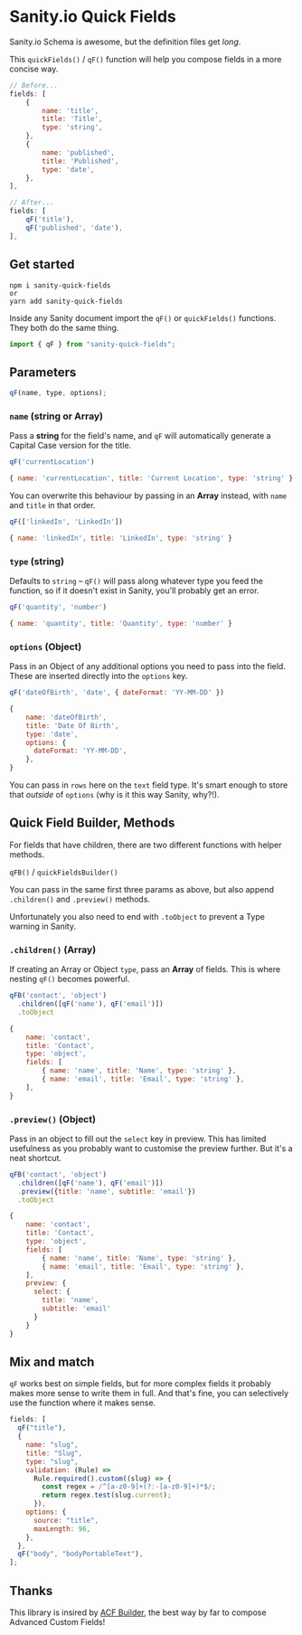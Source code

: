 # Sanity.io Quick Fields

Sanity.io Schema is awesome, but the definition files get _long_.

This `quickFields()` / `qF()` function will help you compose fields in a more concise way.

```js
// Before...
fields: [
    {
        name: 'title',
        title: 'Title',
        type: 'string',
    },
    {
        name: 'published',
        title: 'Published',
        type: 'date',
    },
],

// After...
fields: [
    qF('title'),
    qF('published', 'date'),
],
```

## Get started

```
npm i sanity-quick-fields
or
yarn add sanity-quick-fields
```

Inside any Sanity document import the `qF()` or `quickFields()` functions. They both do the same thing.

```js
import { qF } from "sanity-quick-fields";
```

## Parameters

```js
qF(name, type, options);
```

### `name` (string or Array)

Pass a **string** for the field's name, and `qF` will automatically generate a Capital Case version for the title.

```js
qF('currentLocation')

{ name: 'currentLocation', title: 'Current Location', type: 'string' }
```

You can overwrite this behaviour by passing in an **Array** instead, with `name` and `title` in that order.

```js
qF(['linkedIn', 'LinkedIn'])

{ name: 'linkedIn', title: 'LinkedIn', type: 'string' }
```

### `type` (string)

Defaults to `string` – `qF()` will pass along whatever type you feed the function, so if it doesn't exist in Sanity, you'll probably get an error.

```js
qF('quantity', 'number')

{ name: 'quantity', title: 'Quantity', type: 'number' }
```

### `options` (Object)

Pass in an Object of any additional options you need to pass into the field. These are inserted directly into the `options` key.

```js
qF('dateOfBirth', 'date', { dateFormat: 'YY-MM-DD' })

{
    name: 'dateOfBirth',
    title: 'Date Of Birth',
    type: 'date',
    options: {
      dateFormat: 'YY-MM-DD',
    },
}
```

You can pass in `rows` here on the `text` field type. It's smart enough to store that _outside_ of `options` (why is it this way Sanity, why?!).

## Quick Field Builder, Methods

For fields that have children, there are two different functions with helper methods.

`qFB()` / `quickFieldsBuilder()`

You can pass in the same first three params as above, but also append `.children()` and `.preview()` methods.

Unfortunately you also need to end with `.toObject` to prevent a Type warning in Sanity.

### `.children()` (Array)

If creating an Array or Object `type`, pass an **Array** of fields. This is where nesting `qF()` becomes powerful.

```js
qFB('contact', 'object')
  .children([qF('name'), qF('email')])
  .toObject

{
    name: 'contact',
    title: 'Contact',
    type: 'object',
    fields: [
        { name: 'name', title: 'Name', type: 'string' },
        { name: 'email', title: 'Email', type: 'string' },
    ],
}
```

### `.preview()` (Object)

Pass in an object to fill out the `select` key in preview. This has limited usefulness as you probably want to customise the preview further. But it's a neat shortcut.

```js
qFB('contact', 'object')
  .children([qF('name'), qF('email')])
  .preview({title: 'name', subtitle: 'email'})
  .toObject

{
    name: 'contact',
    title: 'Contact',
    type: 'object',
    fields: [
        { name: 'name', title: 'Name', type: 'string' },
        { name: 'email', title: 'Email', type: 'string' },
    ],
    preview: {
      select: {
        title: 'name',
        subtitle: 'email'
      }
    }
}
```

## Mix and match

`qF` works best on simple fields, but for more complex fields it probably makes more sense to write them in full. And that's fine, you can selectively use the function where it makes sense.

```js
fields: [
  qF("title"),
  {
    name: "slug",
    title: "Slug",
    type: "slug",
    validation: (Rule) =>
      Rule.required().custom((slug) => {
        const regex = /^[a-z0-9]+(?:-[a-z0-9]+)*$/;
        return regex.test(slug.current);
      }),
    options: {
      source: "title",
      maxLength: 96,
    },
  },
  qF("body", "bodyPortableText"),
];
```

## Thanks

This library is insired by [ACF Builder](https://github.com/StoutLogic/acf-builder), the best way by far to compose Advanced Custom Fields!
